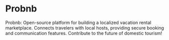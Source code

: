 # Probnb
Probnb: Open-source platform for building a localized vacation rental marketplace. Connects travelers with local hosts, providing secure booking and communication features. Contribute to the future of domestic tourism!
